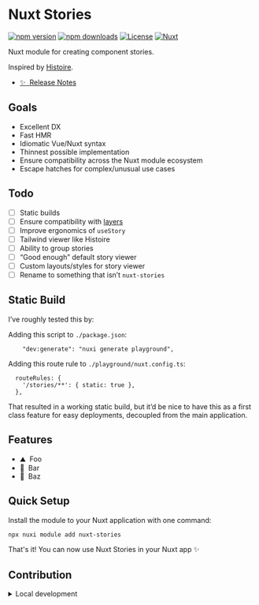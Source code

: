 <!--
Get your module up and running quickly.

Find and replace all on all files (CMD+SHIFT+F):
- Name: Nuxt Stories
- Package name: nuxt-stories
- Description: My new Nuxt module
-->

# Nuxt Stories

[![npm version][npm-version-src]][npm-version-href]
[![npm downloads][npm-downloads-src]][npm-downloads-href]
[![License][license-src]][license-href]
[![Nuxt][nuxt-src]][nuxt-href]

Nuxt module for creating component stories.

Inspired by [Histoire](https://histoire.dev/).

- [✨ &nbsp;Release Notes](/CHANGELOG.md)
<!-- - [🏀 Online playground](https://stackblitz.com/github/your-org/nuxt-stories?file=playground%2Fapp.vue) -->
<!-- - [📖 &nbsp;Documentation](https://example.com) -->

## Goals

- Excellent DX
- Fast HMR
- Idiomatic Vue/Nuxt syntax
- Thinnest possible implementation
- Ensure compatibility across the Nuxt module ecosystem
- Escape hatches for complex/unusual use cases

## Todo

- [ ] Static builds
- [ ] Ensure compatibility with [layers](https://nuxt.com/docs/getting-started/layers)
- [ ] Improve ergonomics of `useStory`
- [ ] Tailwind viewer like Histoire
- [ ] Ability to group stories
- [ ] “Good enough” default story viewer
- [ ] Custom layouts/styles for story viewer
- [ ] Rename to something that isn’t `nuxt-stories`

## Static Build

I’ve roughly tested this by:

Adding this script to `./package.json`:

```
	"dev:generate": "nuxi generate playground",
```

Adding this route rule to `./playground/nuxt.config.ts`:

```
  routeRules: {
    '/stories/**': { static: true },
  },
```

That resulted in a working static build, but it’d be nice to have this as a first class feature for easy deployments, decoupled from the main application.


## Features

<!-- Highlight some of the features your module provide here -->
- ⛰ &nbsp;Foo
- 🚠 &nbsp;Bar
- 🌲 &nbsp;Baz

## Quick Setup

Install the module to your Nuxt application with one command:

```bash
npx nuxi module add nuxt-stories
```

That's it! You can now use Nuxt Stories in your Nuxt app ✨


## Contribution

<details>
  <summary>Local development</summary>
  
  ```bash
  # Install dependencies
  npm install
  
  # Generate type stubs
  npm run dev:prepare
  
  # Develop with the playground
  npm run dev
  
  # Build the playground
  npm run dev:build
  
  # Run ESLint
  npm run lint
  
  # Run Vitest
  npm run test
  npm run test:watch
  
  # Release new version
  npm run release
  ```

</details>


<!-- Badges -->
[npm-version-src]: https://img.shields.io/npm/v/nuxt-stories/latest.svg?style=flat&colorA=020420&colorB=00DC82
[npm-version-href]: https://npmjs.com/package/nuxt-stories

[npm-downloads-src]: https://img.shields.io/npm/dm/nuxt-stories.svg?style=flat&colorA=020420&colorB=00DC82
[npm-downloads-href]: https://npm.chart.dev/nuxt-stories

[license-src]: https://img.shields.io/npm/l/nuxt-stories.svg?style=flat&colorA=020420&colorB=00DC82
[license-href]: https://npmjs.com/package/nuxt-stories

[nuxt-src]: https://img.shields.io/badge/Nuxt-020420?logo=nuxt.js
[nuxt-href]: https://nuxt.com
